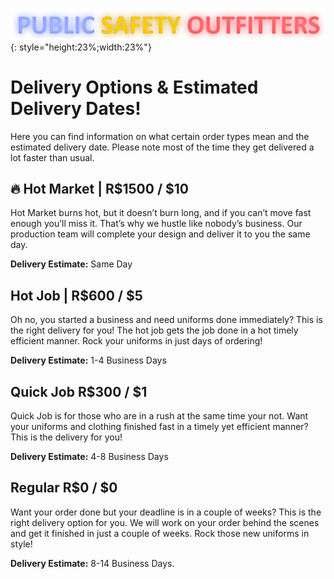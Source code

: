 ![](snaily-legend.png){: style="height:23%;width:23%"} 
# Delivery Options & Estimated Delivery Dates!
Here you can find information on what certain order types mean and the estimated delivery date. Please note most of the time they get delivered a lot faster than usual.

**🔥 Hot Market** | R$1500 / $10
------------------------
Hot Market burns hot, but it doesn’t burn long, and if you can’t move fast enough you’ll miss it. That’s why we hustle like nobody’s business. Our production team will complete your design and deliver it to you the same day.

**Delivery Estimate:** Same Day


**Hot Job** | R$600 / $5
------------------------
Oh no, you started a business and need uniforms done immediately? This is the right delivery for you! The hot job gets the job done in a hot timely efficient manner. Rock your uniforms in just days of ordering!

**Delivery Estimate:** 1-4 Business Days


**Quick Job** R$300 / $1
------------------------
Quick Job is for those who are in a rush at the same time your not. Want your uniforms and clothing finished fast in a timely yet efficient manner? This is the delivery for you!

**Delivery Estimate:** 4-8 Business Days


**Regular** R$0 / $0
------------------------
Want your order done but your deadline is in a couple of weeks? This is the right delivery option for you. We will work on your order behind the scenes and get it finished in just a couple of weeks. Rock those new uniforms in style!

**Delivery Estimate:** 8-14 Business Days.
